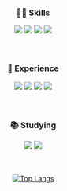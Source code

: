 <!--
**rabbit1999k/rabbit1999k** is a ✨ _special_ ✨ repository because its `README.md` (this file) appears on your GitHub profile.

Here are some ideas to get you started:

- 🔭 I’m currently working on ...
- 🌱 I’m currently learning ...
- 👯 I’m looking to collaborate on ...
- 🤔 I’m looking for help with ...
- 💬 Ask me about ...
- 📫 How to reach me: ...
- 😄 Pronouns: ...
- ⚡ Fun fact: ...
-->

<div align="center">
  <h3><b>👩‍💻 Skills</b></h3>
  <img src="https://img.shields.io/badge/C-A8B9CC?style=flat-square&logo=C&logoColor=white"/> 
  <img src="https://img.shields.io/badge/C++-00599C?style=flat-square&logo=cplusplus&logoColor=white"/> 
  <img src="https://img.shields.io/badge/Java-007396?style=flat&logo=OpenJDK&logoColor=white"/>
  <img src="https://img.shields.io/badge/Python-3776AB?style=flat-square&logo=Python&logoColor=white"/> 
  </br></br></br>
  
  <h3><b>🐥 Experience</b></h3>
  <img src="https://img.shields.io/badge/PHP-777BB4?style=flat-square&logo=PHP&logoColor=white"/> 
  <img src="https://img.shields.io/badge/MySQL-4479A1?style=flat-square&logo=MySQL&logoColor=white"/> 
  <img src="https://img.shields.io/badge/TensorFlow-FF6F00?style=flat-square&logo=TensorFlow&logoColor=white"/> 
  <img src="https://img.shields.io/badge/AWS EC2-FF9900?style=flat-square&logo=Amazon EC2&logoColor=white"/> 
  </br></br></br>
  
  <h3><b>📚 Studying</b></h3>
  <img src="https://img.shields.io/badge/Java-007396?style=flat&logo=OpenJDK&logoColor=white"/>
  <img src="https://img.shields.io/badge/Spring-6DB33F?style=flat-square&logo=Spring&logoColor=white"/> 
  </br></br></br>
  
  [![Top Langs](https://github-readme-stats.vercel.app/api/top-langs/?username=rabbit1999k&layout=compact)](https://github.com/rabbit1999k/github-readme-stats&theme=omni)
  </br></br>
  

</div>
